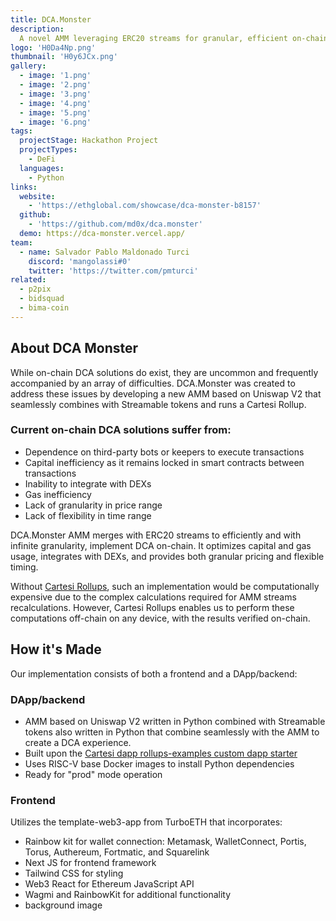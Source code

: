 ```yaml
---
title: DCA.Monster
description:
  A novel AMM leveraging ERC20 streams for granular, efficient on-chain DCA.
logo: 'H0Da4Np.png'
thumbnail: 'H0y6JCx.png'
gallery:
  - image: '1.png'
  - image: '2.png'
  - image: '3.png'
  - image: '4.png'
  - image: '5.png'
  - image: '6.png'
tags:
  projectStage: Hackathon Project
  projectTypes:
    - DeFi
  languages:
    - Python
links:
  website:
    - 'https://ethglobal.com/showcase/dca-monster-b8157'
  github:
    - 'https://github.com/md0x/dca.monster'
  demo: https://dca-monster.vercel.app/
team:
  - name: Salvador Pablo Maldonado Turci
    discord: 'mangolassi#0'
    twitter: 'https://twitter.com/pmturci'
related:
  - p2pix
  - bidsquad
  - bima-coin
---
```


## About DCA Monster

While on-chain DCA solutions do exist, they are uncommon and frequently
accompanied by an array of difficulties. DCA.Monster was created to address
these issues by developing a new AMM based on Uniswap V2 that seamlessly
combines with Streamable tokens and runs a Cartesi Rollup.

### Current on-chain DCA solutions suffer from:

- Dependence on third-party bots or keepers to execute transactions
- Capital inefficiency as it remains locked in smart contracts between
  transactions
- Inability to integrate with DEXs
- Gas inefficiency
- Lack of granularity in price range
- Lack of flexibility in time range

DCA.Monster AMM merges with ERC20 streams to efficiently and with infinite
granularity, implement DCA on-chain. It optimizes capital and gas usage,
integrates with DEXs, and provides both granular pricing and flexible timing.

Without [Cartesi Rollups](https://docs.cartesi.io/cartesi-rollups/), such an
implementation would be computationally expensive due to the complex
calculations required for AMM streams recalculations. However, Cartesi Rollups
enables us to perform these computations off-chain on any device, with the
results verified on-chain.

## How it's Made

Our implementation consists of both a frontend and a DApp/backend:

### DApp/backend

- AMM based on Uniswap V2 written in Python combined with Streamable tokens also
  written in Python that combine seamlessly with the AMM to create a DCA
  experience.
- Built upon the
  [Cartesi dapp rollups-examples custom dapp starter](https://github.com/cartesi/rollups-examples/tree/main/custom-dapps)
- Uses RISC-V base Docker images to install Python dependencies
- Ready for "prod" mode operation

### Frontend

Utilizes the template-web3-app from TurboETH that incorporates:

- Rainbow kit for wallet connection: Metamask, WalletConnect, Portis, Torus,
  Authereum, Fortmatic, and Squarelink
- Next JS for frontend framework
- Tailwind CSS for styling
- Web3 React for Ethereum JavaScript API
- Wagmi and RainbowKit for additional functionality
- background image
